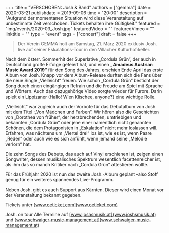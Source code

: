 +++
title = "VERSCHOBEN: Josh & Band"
authors = ["gemma"]
date = 2020-03-21
publishdate = 2019-09-06
time = "20:00"
description = "Aufgrund der momentanen Situation wird diese Veranstaltung auf unbestimmte Zeit verschoben. Tickets behalten ihre Gültigkeit."
featured = "img/events/2020-03_Josh.jpg"
featuredVideo = ""
featuredVimeo = ""
linktitle = ""
type = "event"
tags = ["concert"]
draft = false
+++

> Der Verein GEMMA holt am Samstag, 21. März 2020 exklusiv Josh. live auf seiner Eskalations-Tour in den Villacher Kulturhof:keller.

Nach dem österr. Sommerhit der Superlative „Cordula Grün“, der auch in Deutschland große Erfolge gefeiert hat, und einen **„Amadeus Austrian Music Award 2019“** für den Song des Jahres, erschien Ende  April das erste Album von Josh.
Knapp vor dem Album-Release durften sich die Fans über die neue Single „Vielleicht“ freuen. Wie schon „Cordula Grün“ besticht der Song durch einen eingängigen Refrain und die Freude am Spiel mit Sprache und Wörtern.  Auch das dazugehörige Video sorgte wieder für Furore. Darin spielt ein Lippizaner (Hallo! Wien Klischee, anyone?) eine wichtige Rolle.

„Vielleicht“ war zugleich auch der Vorbote für das Debutalbum von Josh. mit dem Titel  :„Von Mädchen und Farben“. Wir hören also die Geschichten von „Dorothea von früher“, der herzbrechenden, umtriebigen und bekannten „Cordula Grün“ oder jene einer namentlich nicht genannten Schönen, die dem Protagonisten in „Eskalation“ nicht mehr loslassen will.  Erfahren, was nächtens um „Viertel drei“ los ist, wie es ist, wenn Paare „Reden“ oder auch wie es sich anfühlt, wenn jemand seine „Melodie verlorn“ hat.

Die zehn Songs des Debuts, das auch auf Vinyl erschienen ist, zeigen einen Songwriter, dessen musikalisches Spektrum wesentlich facettenreicher ist, als ihm das so manch Kritiker nach „Cordula Grün“ attestieren wollte.

Für das Frühjahr 2020 ist nun das zweite Josh.-Album  geplant –also Stoff genug für ein weiteres spannendes Live-Programm.

Neben Josh. gibt es auch Support aus Kärnten. Dieser wird einen Monat vor der Veranstaltung bekannt gegeben.

Tickets unter [www.oeticket.com](www.oeticket.com)

Josh. on tour
Alle Termine auf [www.joshsmusik.at](www.joshsmusik.at) und [www.schwaiger-music-management.at](www.schwaiger-music-management.at)
